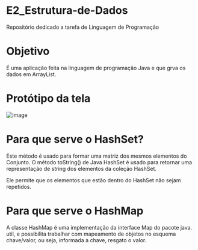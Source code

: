 # E2_Estrutura-de-Dados
Repositório dedicado a tarefa de Linguagem de Programação

# Objetivo
É uma aplicação feita na linguagem de programação Java e que grva os dados em ArrayList.

# Protótipo da tela
![image](https://user-images.githubusercontent.com/83841092/197908881-100536b4-4522-4fcb-b9fb-b26cd98d615a.png)

# Para que serve o HashSet?</pq>
Este método é usado para formar uma matriz dos mesmos elementos do Conjunto. O método toString() de Java HashSet é usado para retornar uma representação de string dos elementos da coleção HashSet.

Ele permite que os elementos que estão dentro do HashSet não sejam repetidos.

# Para que serve o HashMap 
A classe HashMap é uma implementação da interface Map do pacote java. util, e possibilita trabalhar com mapeamento de objetos no esquema chave/valor, ou seja, informada a chave, resgato o valor.


